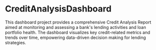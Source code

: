 # CreditAnalysisDashboard
This dashboard project provides a comprehensive Credit Analysis Report aimed at monitoring and assessing a bank's lending activities and loan portfolio health. The dashboard visualizes key credit-related metrics and trends over time, empowering data-driven decision making for lending strategies.
